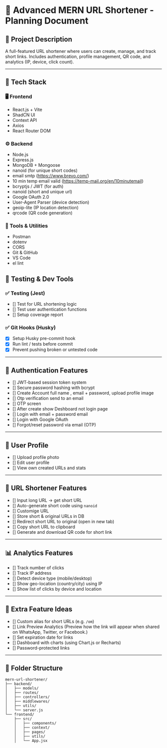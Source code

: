 # 🔗 Advanced MERN URL Shortener - Planning Document

## 📌 Project Description

A full-featured URL shortener where users can create, manage, and track short links. Includes authentication, profile management, QR code, and analytics (IP, device, click count).

---

## 🧰 Tech Stack

### 🖥️ Frontend

- React.js + Vite
- ShadCN UI
- Context API
- Axios
- React Router DOM

### ⚙️ Backend

- Node.js
- Express.js
- MongoDB + Mongoose
- nanoid (for unique short codes)
- email smtp (https://www.brevo.com/)
- 10 min temp email valid (https://temp-mail.org/en/10minutemail)
- bcryptjs / JWT (for auth)
- nanoid (short and unique url)
- Google OAuth 2.0
- User-Agent Parser (device detection)
- geoip-lite (IP location detection)
- qrcode (QR code generation)

### 🧪 Tools & Utilities

- Postman
- dotenv
- CORS
- Git & GitHub
- VS Code
- el lint

## 🧪 Testing & Dev Tools

### ✅ Testing (Jest)

- [] Test for URL shortening logic
- [] Test user authentication functions
- [] Setup coverage report

### ✅ Git Hooks (Husky)

- [x] Setup Husky pre-commit hook
- [x] Run lint / tests before commit
- [x] Prevent pushing broken or untested code

---

## 🔐 Authentication Features

- [] JWT-based session token system
- [] Secure password hashing with bcrypt
- [] Create Account full name , email + password, upload profile image
- [] Otp verification send to an email
- [] OTP screen
- [] After create show Deshboard not login page
- [] Login with email + password email
- [] Login with Google OAuth
- [] Forgot/reset password via email (OTP)

---

## 👤 User Profile

- [] Upload profile photo
- [] Edit user profile
- [] View own created URLs and stats

---

## 🔗 URL Shortener Features

- [] Input long URL → get short URL
- [] Auto-generate short code using `nanoid`
- [] Customige URL
- [] Store short & original URLs in DB
- [] Redirect short URL to original (open in new tab)
- [] Copy short URL to clipboard
- [] Generate and download QR code for short link

---

## 📊 Analytics Features

- [] Track number of clicks
- [] Track IP address
- [] Detect device type (mobile/desktop)
- [] Show geo-location (country/city) using IP
- [] Show list of clicks by device and location

---

## 🌟 Extra Feature Ideas

- [] Custom alias for short URLs (e.g. `/om`)
- [] Link Preview Analytics (Preview how the link will appear when shared on WhatsApp, Twitter, or Facebook.)
- [] Set expiration date for links
- [] Dashboard with charts (using Chart.js or Recharts)
- [] Password-protected links

---

## 📂 Folder Structure

```plaintext
mern-url-shortener/
├── backend/
│   ├── models/
│   ├── routes/
│   ├── controllers/
│   ├── middlewares/
│   ├── utils/
│   └── server.js
└── frontend/
    ├── src/
    │   ├── components/
    │   ├── context/
    │   ├── pages/
    │   ├── utils/
    │   └── App.jsx
```
